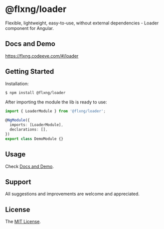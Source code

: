 
# @flxng/loader
Flexible, lightweight, easy-to-use, without external dependencies - Loader component for Angular.


## Docs and Demo
https://flxng.codeeve.com/#/loader


## Getting Started
Installation:
```bash
$ npm install @flxng/loader
```

After importing the module the lib is ready to use:
```typescript
import { LoaderModule } from '@flxng/loader';

@NgModule({
  imports: [LoaderModule],
  declarations: [],
})
export class DemoModule {}
```

## Usage
Check [Docs and Demo](https://flxng.codeeve.com/#/loader).


## Support
All suggestions and improvements are welcome and appreciated.


## License
The [MIT License](https://github.com/seidme/flxng/blob/master/LICENSE).
